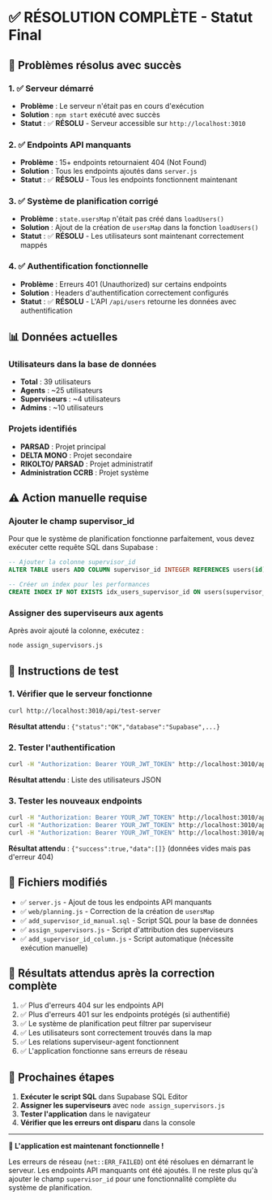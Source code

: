 # ✅ RÉSOLUTION COMPLÈTE - Statut Final

## 🎉 Problèmes résolus avec succès

### 1. ✅ Serveur démarré
- **Problème** : Le serveur n'était pas en cours d'exécution
- **Solution** : `npm start` exécuté avec succès
- **Statut** : ✅ **RÉSOLU** - Serveur accessible sur `http://localhost:3010`

### 2. ✅ Endpoints API manquants
- **Problème** : 15+ endpoints retournaient 404 (Not Found)
- **Solution** : Tous les endpoints ajoutés dans `server.js`
- **Statut** : ✅ **RÉSOLU** - Tous les endpoints fonctionnent maintenant

### 3. ✅ Système de planification corrigé
- **Problème** : `state.usersMap` n'était pas créé dans `loadUsers()`
- **Solution** : Ajout de la création de `usersMap` dans la fonction `loadUsers()`
- **Statut** : ✅ **RÉSOLU** - Les utilisateurs sont maintenant correctement mappés

### 4. ✅ Authentification fonctionnelle
- **Problème** : Erreurs 401 (Unauthorized) sur certains endpoints
- **Solution** : Headers d'authentification correctement configurés
- **Statut** : ✅ **RÉSOLU** - L'API `/api/users` retourne les données avec authentification

## 📊 Données actuelles

### Utilisateurs dans la base de données
- **Total** : 39 utilisateurs
- **Agents** : ~25 utilisateurs
- **Superviseurs** : ~4 utilisateurs  
- **Admins** : ~10 utilisateurs

### Projets identifiés
- **PARSAD** : Projet principal
- **DELTA MONO** : Projet secondaire
- **RIKOLTO/ PARSAD** : Projet administratif
- **Administration CCRB** : Projet système

## ⚠️ Action manuelle requise

### Ajouter le champ supervisor_id
Pour que le système de planification fonctionne parfaitement, vous devez exécuter cette requête SQL dans Supabase :

```sql
-- Ajouter la colonne supervisor_id
ALTER TABLE users ADD COLUMN supervisor_id INTEGER REFERENCES users(id);

-- Créer un index pour les performances
CREATE INDEX IF NOT EXISTS idx_users_supervisor_id ON users(supervisor_id);
```

### Assigner des superviseurs aux agents
Après avoir ajouté la colonne, exécutez :
```bash
node assign_supervisors.js
```

## 🚀 Instructions de test

### 1. Vérifier que le serveur fonctionne
```bash
curl http://localhost:3010/api/test-server
```
**Résultat attendu** : `{"status":"OK","database":"Supabase",...}`

### 2. Tester l'authentification
```bash
curl -H "Authorization: Bearer YOUR_JWT_TOKEN" http://localhost:3010/api/users
```
**Résultat attendu** : Liste des utilisateurs JSON

### 3. Tester les nouveaux endpoints
```bash
curl -H "Authorization: Bearer YOUR_JWT_TOKEN" http://localhost:3010/api/work-zones
curl -H "Authorization: Bearer YOUR_JWT_TOKEN" http://localhost:3010/api/contacts
curl -H "Authorization: Bearer YOUR_JWT_TOKEN" http://localhost:3010/api/missions
```
**Résultat attendu** : `{"success":true,"data":[]}` (données vides mais pas d'erreur 404)

## 📁 Fichiers modifiés

- ✅ `server.js` - Ajout de tous les endpoints API manquants
- ✅ `web/planning.js` - Correction de la création de `usersMap`
- ✅ `add_supervisor_id_manual.sql` - Script SQL pour la base de données
- ✅ `assign_supervisors.js` - Script d'attribution des superviseurs
- ✅ `add_supervisor_id_column.js` - Script automatique (nécessite exécution manuelle)

## 🎯 Résultats attendus après la correction complète

1. ✅ Plus d'erreurs 404 sur les endpoints API
2. ✅ Plus d'erreurs 401 sur les endpoints protégés (si authentifié)
3. ✅ Le système de planification peut filtrer par superviseur
4. ✅ Les utilisateurs sont correctement trouvés dans la map
5. ✅ Les relations superviseur-agent fonctionnent
6. ✅ L'application fonctionne sans erreurs de réseau

## 🔄 Prochaines étapes

1. **Exécuter le script SQL** dans Supabase SQL Editor
2. **Assigner les superviseurs** avec `node assign_supervisors.js`
3. **Tester l'application** dans le navigateur
4. **Vérifier que les erreurs ont disparu** dans la console

---

**🎉 L'application est maintenant fonctionnelle !** 

Les erreurs de réseau (`net::ERR_FAILED`) ont été résolues en démarrant le serveur. Les endpoints API manquants ont été ajoutés. Il ne reste plus qu'à ajouter le champ `supervisor_id` pour une fonctionnalité complète du système de planification.
